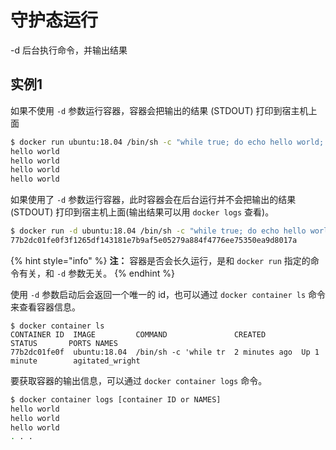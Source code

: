 # 守护态运行

\-d 后台执行命令，并输出结果

## 实例1

如果不使用 `-d` 参数运行容器，容器会把输出的结果 (STDOUT) 打印到宿主机上面

```bash
$ docker run ubuntu:18.04 /bin/sh -c "while true; do echo hello world; sleep 1; done"
hello world
hello world
hello world
hello world
```

如果使用了 `-d` 参数运行容器，此时容器会在后台运行并不会把输出的结果 (STDOUT) 打印到宿主机上面(输出结果可以用 `docker logs` 查看)。

```bash
$ docker run -d ubuntu:18.04 /bin/sh -c "while true; do echo hello world; sleep 1; done"
77b2dc01fe0f3f1265df143181e7b9af5e05279a884f4776ee75350ea9d8017a
```

{% hint style="info" %}
**注：** 容器是否会长久运行，是和 `docker run` 指定的命令有关，和 `-d` 参数无关。
{% endhint %}

使用 `-d` 参数启动后会返回一个唯一的 id，也可以通过 `docker container ls` 命令来查看容器信息。

```
$ docker container ls
CONTAINER ID  IMAGE         COMMAND               CREATED        STATUS       PORTS NAMES
77b2dc01fe0f  ubuntu:18.04  /bin/sh -c 'while tr  2 minutes ago  Up 1 minute        agitated_wright
```

要获取容器的输出信息，可以通过 `docker container logs` 命令。

```bash
$ docker container logs [container ID or NAMES]
hello world
hello world
hello world
. . .
```
